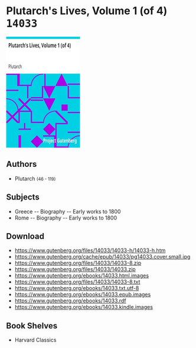 # Plutarch's Lives, Volume 1 (of 4) <kbd>14033</kbd>

![](./cover.medium.jpg "")

## Authors


 - Plutarch <small>(46 - 119)</small>

## Subjects


 - Greece -- Biography -- Early works to 1800
 - Rome -- Biography -- Early works to 1800

## Download


 - https://www.gutenberg.org/files/14033/14033-h/14033-h.htm
 - https://www.gutenberg.org/cache/epub/14033/pg14033.cover.small.jpg
 - https://www.gutenberg.org/files/14033/14033-8.zip
 - https://www.gutenberg.org/files/14033/14033.zip
 - https://www.gutenberg.org/ebooks/14033.html.images
 - https://www.gutenberg.org/files/14033/14033-8.txt
 - https://www.gutenberg.org/ebooks/14033.txt.utf-8
 - https://www.gutenberg.org/ebooks/14033.epub.images
 - https://www.gutenberg.org/ebooks/14033.rdf
 - https://www.gutenberg.org/ebooks/14033.kindle.images

## Book Shelves


 - Harvard Classics
